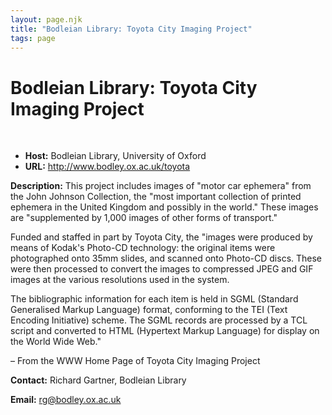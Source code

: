 ```yaml
---
layout: page.njk
title: "Bodleian Library: Toyota City Imaging Project"
tags: page
---
```

# Bodleian Library: Toyota City Imaging Project



 
 


* **Host:** Bodleian Library, University of Oxford
* **URL:** <http://www.bodley.ox.ac.uk/toyota>


**Description:** This project includes images of "motor car ephemera" from the John Johnson Collection,
 the "most important collection of printed ephemera in the United Kingdom and possibly
 in the world." These images are "supplemented by 1,000 images of other forms of transport."
 
 Funded and staffed in part by Toyota City, the "images were produced by means of Kodak's
 Photo-CD technology: the original items were photographed onto 35mm slides, and scanned
 onto Photo-CD discs. These were then processed to convert the images to compressed
 JPEG and GIF images at the various resolutions used in the system.
 
 The bibliographic information for each item is held in SGML (Standard Generalised
 Markup Language) format, conforming to the TEI (Text Encoding Initiative) scheme.
 The SGML records are processed by a TCL script and converted to HTML (Hypertext Markup
 Language) for display on the World Wide Web."
 
 – From the WWW Home Page of Toyota City Imaging Project
 
 **Contact:** Richard Gartner, Bodleian Library
 
 **Email:** [rg@bodley.ox.ac.uk](mailto:rg@bodley.ox.ac.uk)
